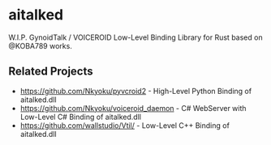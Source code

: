 # aitalked
W.I.P. GynoidTalk / VOICEROID Low-Level Binding Library for Rust based on @KOBA789 works.

## Related Projects
- https://github.com/Nkyoku/pyvcroid2 - High-Level Python Binding of aitalked.dll
- https://github.com/Nkyoku/voiceroid_daemon - C# WebServer with Low-Level C# Binding of aitalked.dll
- https://github.com/wallstudio/Vtil/ - Low-Level C++ Binding of aitalked.dll
